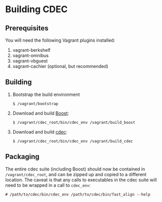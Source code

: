 # Building CDEC

## Prerequisites

You will need the following Vagrant plugins installed:

1.  vagrant-berkshelf
2.  vagrant-omnibus
3.  vagrant-vbguest
4.  vagrant-cachier (optional, but recommended)

## Building

1.  Bootstrap the build environment

    ```shell
	$ /vagrant/bootstrap
	```

2.  Download and build [Boost](http://www.boost.org/):

    ```shell
    $ /vagrant/cdec_root/bin/cdec_env /vagrant/build_boost
    ```

3.  Download and build [cdec](http://www.cdec-decoder.org/):

    ```shell
    $ /vagrant/cdec_root/bin/cdec_env /vagrant/build_cdec
    ```

## Packaging

The entire cdec suite (including Boost) should now be contained in
`/vagrant/cdec_root`, and can be zipped up and copied to a different
location.  The caveat is that any calls to executables in the cdec
suite will need to be wrapped in a call to `cdec_env`:

```shell
# /path/to/cdec/bin/cdec_env /path/to/cdec/bin/fast_align --help
```

